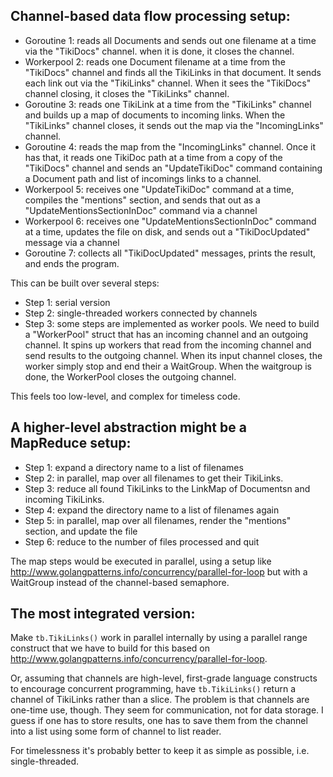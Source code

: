 ## Channel-based data flow processing setup:

- Goroutine 1: reads all Documents and sends out one filename at a time via the
  "TikiDocs" channel. when it is done, it closes the channel.
- Workerpool 2: reads one Document filename at a time from the "TikiDocs"
  channel and finds all the TikiLinks in that document. It sends each link out
  via the "TikiLinks" channel. When it sees the "TikiDocs" channel closing, it
  closes the "TikiLinks" channel.
- Goroutine 3: reads one TikiLink at a time from the "TikiLinks" channel and
  builds up a map of documents to incoming links. When the "TikiLinks" channel
  closes, it sends out the map via the "IncomingLinks" channel.
- Goroutine 4: reads the map from the "IncomingLinks" channel. Once it has that,
  it reads one TikiDoc path at a time from a copy of the "TikiDocs" channel and
  sends an "UpdateTikiDoc" command containing a Document path and list of
  incomings links to a channel.
- Workerpool 5: receives one "UpdateTikiDoc" command at a time, compiles the
  "mentions" section, and sends that out as a "UpdateMentionsSectionInDoc"
  command via a channel
- Workerpool 6: receives one "UpdateMentionsSectionInDoc" command at a time,
  updates the file on disk, and sends out a "TikiDocUpdated" message via a
  channel
- Goroutine 7: collects all "TikiDocUpdated" messages, prints the result, and
  ends the program.

This can be built over several steps:

- Step 1: serial version
- Step 2: single-threaded workers connected by channels
- Step 3: some steps are implemented as worker pools. We need to build a
  "WorkerPool" struct that has an incoming channel and an outgoing channel. It
  spins up workers that read from the incoming channel and send results to the
  outgoing channel. When its input channel closes, the worker simply stop and
  end their a WaitGroup. When the waitgroup is done, the WorkerPool closes the
  outgoing channel.

This feels too low-level, and complex for timeless code.

## A higher-level abstraction might be a MapReduce setup:

- Step 1: expand a directory name to a list of filenames
- Step 2: in parallel, map over all filenames to get their TikiLinks.
- Step 3: reduce all found TikiLinks to the LinkMap of Documentsn and incoming
  TikiLinks.
- Step 4: expand the directory name to a list of filenames again
- Step 5: in parallel, map over all filenames, render the "mentions" section,
  and update the file
- Step 6: reduce to the number of files processed and quit

The map steps would be executed in parallel, using a setup like
http://www.golangpatterns.info/concurrency/parallel-for-loop but with a
WaitGroup instead of the channel-based semaphore.

## The most integrated version:

Make `tb.TikiLinks()` work in parallel internally by using a parallel range
construct that we have to build for this based on
http://www.golangpatterns.info/concurrency/parallel-for-loop.

Or, assuming that channels are high-level, first-grade language constructs to
encourage concurrent programming, have `tb.TikiLinks()` return a channel of
TikiLinks rather than a slice. The problem is that channels are one-time use,
though. They seem for communication, not for data storage. I guess if one has to
store results, one has to save them from the channel into a list using some form
of channel to list reader.

For timelessness it's probably better to keep it as simple as possible, i.e.
single-threaded.
